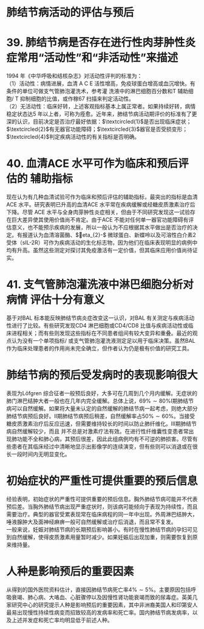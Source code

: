 # 肺结节病活动的评估与预后  
# 39. 肺结节病是否存在进行性肉芽肿性炎症常用“活动性”和“非活动性”来描述  
1994 年《中华呼吸和结核杂志》对活动性评判的标准为：  
（1）活动性：病情进展，血清 A C E 活性增高，免疫球蛋白增高或血沉增快。有条件的单位可做支气管肺泡灌洗术，参考灌 洗液中的淋巴细胞百分数和T 辅助细胞/ T 抑制细胞的比值，或作稼67 扫描来判定活动性。  
（2）无活动性：临床好转，上述客观指标基本上属正常者。如果持续好转，病情稳定状态达5 年以上者，可称为痊愈。近年来，肺结节病活动期评价的标准有了更深的认识，目前决定是否治疗最好依据：$\textcircled{1}$是否出现临床症状；$\textcircled{2}$有无器官功能障碍；$\textcircled{3}$器官是否受损变形；$\textcircled{4}$判定疾病活动性的有关指标是否明确。  
# 40. 血清ACE 水平可作为临床和预后评估的 辅助指标  
现在认为有几种血清试验可作为临床和预后评估的辅助指标，最突出的指标是血清ACE 水平。研究表明已升高的血清ACE  水平常在疾病缓解或经糖皮质激素治疗后下降。尽管 ACE 水平与全身肉芽肿性炎症相关，但由于不同研究发现这一试验存在巨大差异使其使用价值尚不肯定。由于ACE 不能对任何单一器官功能障碍有评估意义，也不能预示疾病的发展，所以一般认为不应根据其水平做出是否治疗的决定。有报道认为血清溶菌酶、$eta_{2}-$ 微球蛋白、新蝶呤以及可溶性白介素2 受体（sIL-2R）可作为疾病活动的生化标志物，因为他们在临床表现明显的病例中均有升高。虽然这些测定对探讨其免疫激活有一定价值，但其临床应用价值尚待证实。  
# 41. 支气管肺泡灌洗液中淋巴细胞分析对病情 评估十分有意义  
基于对BAL 标本能反映肺结节病炎症改变这一认识，对BAL 有关测定与疾病活动性进行了比较。有些研究发现CD4 淋巴细胞或CD4/CD8 比值与疾病活动性或临床进程相关；而有些则发现这些指标在不同患者组间有较大变异和重叠。最近的观点认为没有一个单项指标/ 或支气管肺泡灌洗液测定足以用于临床决策。虽然BAL 作为临床处理患者的作用尚未完全确立，但作者认为仍是极有价值的研究工具。  
#  肺结节病的预后受发病时的表现影响很大  
表现为Löfgren 综合征者一般预后良好，大多可在几周到几个月内缓解。无症状的肺门淋巴结肿大者一般也在几年内完全缓解。总体上说，$69\%\sim80\%$Ⅰ期肺结节病可以自然缓解。如果将大量未认定的自然缓解的肺结节病一起考虑，则绝大部分肺结节病预后良好。Ⅱ期肺结节病预后稍差，自然缓解率占$50\%\sim60\%$。当接受糖皮质激素治疗后反应迅速，但需要维持较长的时间以防止肺纤维化。Ⅲ期肺结节病自然缓解较少，而且 并不总是对激素疗法有效。在进行性纤维囊性变患者常出现肺功能不全和肺心病，其预后很差，因此此组病例均有不可逆的肺损害。尽管有些患者在其临床经过中清晰地显示出影像学的连续演变，但有些则可以消退或在很长一段时间内无明显变化。  
#  初始症状的严重性可提供重要的预后信息  
经验表明，初始症状的严重性可提供重要的预后信息。胸外肺结节病可能并不代表预后差。当胸外肺结节病出现严重症状时，则该病可能倾向于表现为持续性，而且需要治疗。典型的器官受累表现常在临床病程的同一年中出现。外周淋巴结肿大，唾液腺肿大及面神经麻痹一般可自然缓解或治疗后消退，而且常不复发。  
一般来说，妊娠对肺结节病的长期预后影响甚小。有时在慢性肺结节病的孕妇可见到自然缓解，使得皮质激素用量暂时减少。如果妊娠后出现加重，则需要恢复到原来维持量。  
#  人种是影响预后的重要因素  
从得到的国外医院资料估计，直接因肺结节病死亡率$4\%\sim5\%$。主要原因包括呼吸衰竭、肺心病、大咯血、心脏骤停以及因慢性肾功能衰竭而致的尿毒症。英美几家研究中心的研究提示人种是影响预后的重要因素，其中非洲裔美国人和印第安人最易出现慢性持续性病变而招致较高的发病率和死亡率。国内肺结节病发病率，以及上述并发症和死亡率均明显低于前述人种。  
